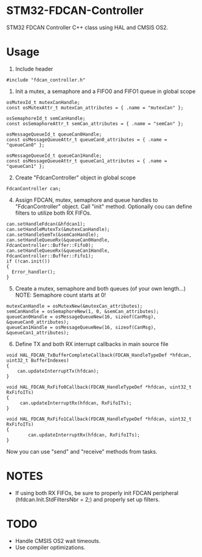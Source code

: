# STM32-FDCAN-Controller
STM32 FDCAN Controller C++ class using HAL and CMSIS OS2.

# Usage
1. Include header
```
#include "fdcan_controller.h"
```  
1. Init a mutex, a semaphore and a FIFO0 and FIFO1 queue in global scope
```
osMutexId_t mutexCanHandle;
const osMutexAttr_t mutexCan_attributes = { .name = "mutexCan" };

osSemaphoreId_t semCanHandle;
const osSemaphoreAttr_t semCan_attributes = { .name = "semCan" };

osMessageQueueId_t queueCan0Handle;
const osMessageQueueAttr_t queueCan0_attributes = { .name = "queueCan0" };

osMessageQueueId_t queueCan1Handle;
const osMessageQueueAttr_t queueCan1_attributes = { .name = "queueCan1" };
```
2. Create "FdcanController" object in global scope
```
FdcanController can;
```
4. Assign FDCAN, mutex, semaphore and queue handles to "FdcanController" object. Call "init" method. Optionally cou can define filters to utilize both RX FIFOs.
```
can.setHandleFdcan(&hfdcan1);
can.setHandleMutexTx(&mutexCanHandle);
can.setHandleSemTx(&semCanHandle);
can.setHandleQueueRx(&queueCan0Handle, FdcanController::Buffer::Fifo0);
can.setHandleQueueRx(&queueCan1Handle, FdcanController::Buffer::Fifo1);
if (!can.init())
{
  Error_handler();
}
```
5. Create a mutex, semaphore and both queues (of your own length...)
NOTE: Semaphore count starts at 0!
```
mutexCanHandle = osMutexNew(&mutexCan_attributes);
semCanHandle = osSemaphoreNew(1, 0, &semCan_attributes);
queueCan0Handle = osMessageQueueNew(16, sizeof(CanMsg), &queueCan0_attributes);
queueCan1Handle = osMessageQueueNew(16, sizeof(CanMsg), &queueCan1_attributes);
```
6. Define TX and both RX interrupt callbacks in main source file
```
void HAL_FDCAN_TxBufferCompleteCallback(FDCAN_HandleTypeDef *hfdcan, uint32_t BufferIndexes)
{
	can.updateInterruptTx(hfdcan);
}

void HAL_FDCAN_RxFifo0Callback(FDCAN_HandleTypeDef *hfdcan, uint32_t RxFifoITs)
{
	 can.updateInterruptRx(hfdcan, RxFifoITs);
}

void HAL_FDCAN_RxFifo1Callback(FDCAN_HandleTypeDef *hfdcan, uint32_t RxFifoITs)
{
    	can.updateInterruptRx(hfdcan, RxFifoITs);
}
```
Now you can use "send" and "receive" methods from tasks.

# NOTES

* If using both RX FIFOs, be sure to properly init FDCAN peripheral (hfdcan.Init.StdFiltersNbr = 2;) and properly set up filters.

# TODO
* Handle CMSIS OS2 wait timeouts.
* Use compiler optimizations.
